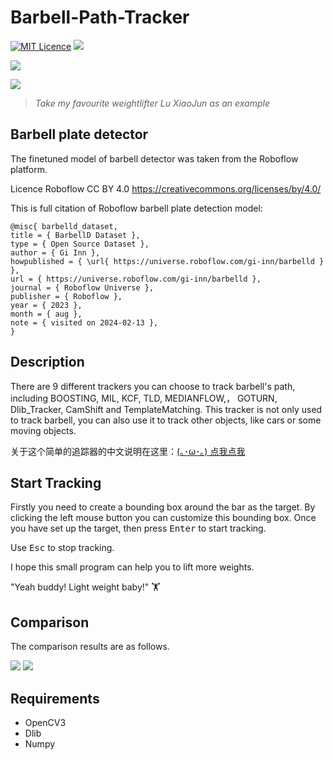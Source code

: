 # Barbell-Path-Tracker
[![MIT Licence](https://badges.frapsoft.com/os/mit/mit.svg?v=103)](https://opensource.org/licenses/mit-license.php)
![](https://img.shields.io/badge/language-python-orange.svg)

![](Result/luxiaojun.gif)    

![](Result/luxiaojun.jpg)

>*Take my favourite weightlifter Lu XiaoJun as an example*     
## Barbell plate detector
The finetuned model of barbell detector was taken from the Roboflow platform.

Licence Roboflow CC BY 4.0 https://creativecommons.org/licenses/by/4.0/

This is full citation of Roboflow barbell plate detection model:<br>

    @misc{ barbelld_dataset,
    title = { BarbellD Dataset },
    type = { Open Source Dataset },
    author = { Gi Inn },
    howpublished = { \url{ https://universe.roboflow.com/gi-inn/barbelld } },
    url = { https://universe.roboflow.com/gi-inn/barbelld },
    journal = { Roboflow Universe },
    publisher = { Roboflow },
    year = { 2023 },
    month = { aug },
    note = { visited on 2024-02-13 },
    }
## Description  
        
There are 9 different trackers you can choose to track barbell's path, including BOOSTING, MIL, KCF, TLD, MEDIANFLOW,， GOTURN, Dlib_Tracker, CamShift and TemplateMatching. This tracker is not only used to track barbell, you can also use it to track other objects, like cars or some moving objects.
    
关于这个简单的追踪器的中文说明在这里：[(｡･ω･｡) 点我点我](http://marticles.github.io/2018/05/05/基于OpenCV与Dlib的杠铃轨迹追踪器/)

## Start Tracking

Firstly you need to create a bounding box around the bar as the target. By clicking the left mouse button you can customize  this bounding box. Once you have set up the target, then press <kbd>Enter</kbd> to start tracking. 

Use <kbd>Esc</kbd> to stop tracking. 

I hope this small program can help you to lift more weights. 

"Yeah buddy! Light weight baby!" 🏋

## Comparison
The comparison results are as follows.

<img src="Result/avg_fps.svg">      
      
<img src="Result/fps.svg">      
      

## Requirements   
     
* OpenCV3
* Dlib
* Numpy
    
 



